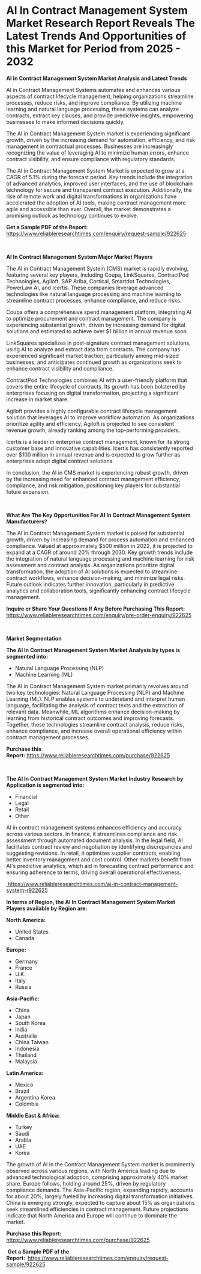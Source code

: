 <p><h1>AI In Contract Management System Market Research Report Reveals The Latest Trends And Opportunities of this Market for Period from 2025 - 2032</h1></p><p><strong>AI In Contract Management System Market Analysis and Latest Trends</strong></p>
<p><p>AI in Contract Management Systems automates and enhances various aspects of contract lifecycle management, helping organizations streamline processes, reduce risks, and improve compliance. By utilizing machine learning and natural language processing, these systems can analyze contracts, extract key clauses, and provide predictive insights, empowering businesses to make informed decisions quickly.</p><p>The AI in Contract Management System market is experiencing significant growth, driven by the increasing demand for automation, efficiency, and risk management in contractual processes. Businesses are increasingly recognizing the value of leveraging AI to minimize human errors, enhance contract visibility, and ensure compliance with regulatory standards. </p><p>The AI in Contract Management System Market is expected to grow at a CAGR of 5.1% during the forecast period. Key trends include the integration of advanced analytics, improved user interfaces, and the use of blockchain technology for secure and transparent contract execution. Additionally, the rise of remote work and digital transformations in organizations have accelerated the adoption of AI tools, making contract management more agile and accessible than ever. Overall, the market demonstrates a promising outlook as technology continues to evolve.</p></p>
<p><strong>Get a Sample PDF of the Report:&nbsp;</strong> <a href="https://www.reliableresearchtimes.com/enquiry/request-sample/922625?utm_campaign=2264&utm_medium=2&utm_source=Github&utm_content=ia&utm_term=18042025&utm_id=ai-in-contract-management-system">https://www.reliableresearchtimes.com/enquiry/request-sample/922625</a></p>
<p>&nbsp;</p>
<p><strong>AI In Contract Management System Major Market Players</strong></p>
<p><p>The AI in Contract Management System (CMS) market is rapidly evolving, featuring several key players, including Coupa, LinkSquares, ContractPod Technologies, Agiloft, SAP Ariba, Cortical, Smartdot Technologies, PowerLaw AI, and Icertis. These companies leverage advanced technologies like natural language processing and machine learning to streamline contract processes, enhance compliance, and reduce risks.</p><p>Coupa offers a comprehensive spend management platform, integrating AI to optimize procurement and contract management. The company is experiencing substantial growth, driven by increasing demand for digital solutions and estimated to achieve over $1 billion in annual revenue soon.</p><p>LinkSquares specializes in post-signature contract management solutions, using AI to analyze and extract data from contracts. The company has experienced significant market traction, particularly among mid-sized businesses, and anticipates continued growth as organizations seek to enhance contract visibility and compliance.</p><p>ContractPod Technologies combines AI with a user-friendly platform that covers the entire lifecycle of contracts. Its growth has been bolstered by enterprises focusing on digital transformation, projecting a significant increase in market share. </p><p>Agiloft provides a highly configurable contract lifecycle management solution that leverages AI to improve workflow automation. As organizations prioritize agility and efficiency, Agiloft is projected to see consistent revenue growth, already ranking among the top-performing providers.</p><p>Icertis is a leader in enterprise contract management, known for its strong customer base and innovative capabilities. Icertis has consistently reported over $100 million in annual revenue and is expected to grow further as enterprises adopt digital contract solutions.</p><p>In conclusion, the AI in CMS market is experiencing robust growth, driven by the increasing need for enhanced contract management efficiency, compliance, and risk mitigation, positioning key players for substantial future expansion.</p></p>
<p>&nbsp;</p>
<p><strong>What Are The Key Opportunities For AI In Contract Management System Manufacturers?</strong></p>
<p><p>The AI in Contract Management System market is poised for substantial growth, driven by increasing demand for process automation and enhanced compliance. Valued at approximately $500 million in 2022, it is projected to expand at a CAGR of around 20% through 2030. Key growth trends include the integration of natural language processing and machine learning for risk assessment and contract analysis. As organizations prioritize digital transformation, the adoption of AI solutions is expected to streamline contract workflows, enhance decision-making, and minimize legal risks. Future outlook indicates further innovation, particularly in predictive analytics and collaboration tools, significantly enhancing contract lifecycle management.</p></p>
<p><strong>Inquire or Share Your Questions If Any Before Purchasing This Report:</strong> <a href="https://www.reliableresearchtimes.com/enquiry/pre-order-enquiry/922625?utm_campaign=2264&utm_medium=2&utm_source=Github&utm_content=ia&utm_term=18042025&utm_id=ai-in-contract-management-system">https://www.reliableresearchtimes.com/enquiry/pre-order-enquiry/922625</a></p>
<p>&nbsp;</p>
<p><strong>Market Segmentation</strong></p>
<p><strong>The AI In Contract Management System Market Analysis by types is segmented into:</strong></p>
<p><ul><li>Natural Language Processing (NLP)</li><li>Machine Learning (ML)</li></ul></p>
<p><p>The AI in Contract Management System market primarily revolves around two key technologies: Natural Language Processing (NLP) and Machine Learning (ML). NLP enables systems to understand and interpret human language, facilitating the analysis of contract texts and the extraction of relevant data. Meanwhile, ML algorithms enhance decision-making by learning from historical contract outcomes and improving forecasts. Together, these technologies streamline contract analysis, reduce risks, enhance compliance, and increase overall operational efficiency within contract management processes.</p></p>
<p><strong>Purchase this Report:&nbsp;</strong><a href="https://www.reliableresearchtimes.com/purchase/922625?utm_campaign=2264&utm_medium=2&utm_source=Github&utm_content=ia&utm_term=18042025&utm_id=ai-in-contract-management-system">https://www.reliableresearchtimes.com/purchase/922625</a></p>
<p>&nbsp;</p>
<p><strong>The AI In Contract Management System Market Industry Research by Application is segmented into:</strong></p>
<p><ul><li>Financial</li><li>Legal</li><li>Retail</li><li>Other</li></ul></p>
<p><p>AI in contract management systems enhances efficiency and accuracy across various sectors. In finance, it streamlines compliance and risk assessment through automated document analysis. In the legal field, AI facilitates contract review and negotiation by identifying discrepancies and suggesting revisions. In retail, it optimizes supplier contracts, enabling better inventory management and cost control. Other markets benefit from AI's predictive analytics, which aid in forecasting contract performance and ensuring adherence to terms, driving overall operational effectiveness.</p></p>
<p><a href="https://www.reliableresearchtimes.com/ai-in-contract-management-system-r922625?utm_campaign=2264&utm_medium=2&utm_source=Github&utm_content=ia&utm_term=18042025&utm_id=ai-in-contract-management-system">&nbsp;https://www.reliableresearchtimes.com/ai-in-contract-management-system-r922625</a></p>
<p><strong>In terms of Region, the AI In Contract Management System Market Players available by Region are:</strong></p>
<p>
    <p> <strong> North America: </strong>
        <ul>
            <li>United States</li>
            <li>Canada</li>
        </ul>
        </p> 
    <p> <strong> Europe: </strong>
        <ul>
            <li>Germany</li>
            <li>France</li>
            <li>U.K.</li>
            <li>Italy</li>
            <li>Russia</li>
        </ul>
        </p> 
    <p> <strong> Asia-Pacific: </strong>
        <ul>
            <li>China</li>
            <li>Japan</li>
            <li>South Korea</li>
            <li>India</li>
            <li>Australia</li>
            <li>China Taiwan</li>
            <li>Indonesia</li>
            <li>Thailand</li>
            <li>Malaysia</li>
        </ul>
        </p> 
    <p> <strong> Latin America: </strong>
        <ul>
            <li>Mexico</li>
            <li>Brazil</li>
            <li>Argentina Korea</li>
            <li>Colombia</li>
        </ul>
        </p> 
    <p> <strong> Middle East & Africa: </strong>
        <ul>
            <li>Turkey</li>
            <li>Saudi</li>
            <li>Arabia</li>
            <li>UAE</li>
            <li>Korea</li>
        </ul>
    </p>
    </p>
<p><p>The growth of AI in the Contract Management System market is prominently observed across various regions, with North America leading due to advanced technological adoption, comprising approximately 40% market share. Europe follows, holding around 25%, driven by regulatory compliance demands. The Asia-Pacific region, expanding rapidly, accounts for about 20%, largely fueled by increasing digital transformation initiatives. China is emerging strongly, expected to capture about 15% as organizations seek streamlined efficiencies in contract management. Future projections indicate that North America and Europe will continue to dominate the market.</p></p>
<p><strong>Purchase this Report: </strong><a href="https://www.reliableresearchtimes.com/purchase/922625?utm_campaign=2264&utm_medium=2&utm_source=Github&utm_content=ia&utm_term=18042025&utm_id=ai-in-contract-management-system">https://www.reliableresearchtimes.com/purchase/922625</a></p>
<p>&nbsp;<strong>Get a Sample PDF of the Report:&nbsp;&nbsp;</strong><a href="https://www.reliableresearchtimes.com/enquiry/request-sample/922625?utm_campaign=2264&utm_medium=2&utm_source=Github&utm_content=ia&utm_term=18042025&utm_id=ai-in-contract-management-system">https://www.reliableresearchtimes.com/enquiry/request-sample/922625</a></p>
<p><strong></strong></p>
<p><p></p><p></p><p></p></p>